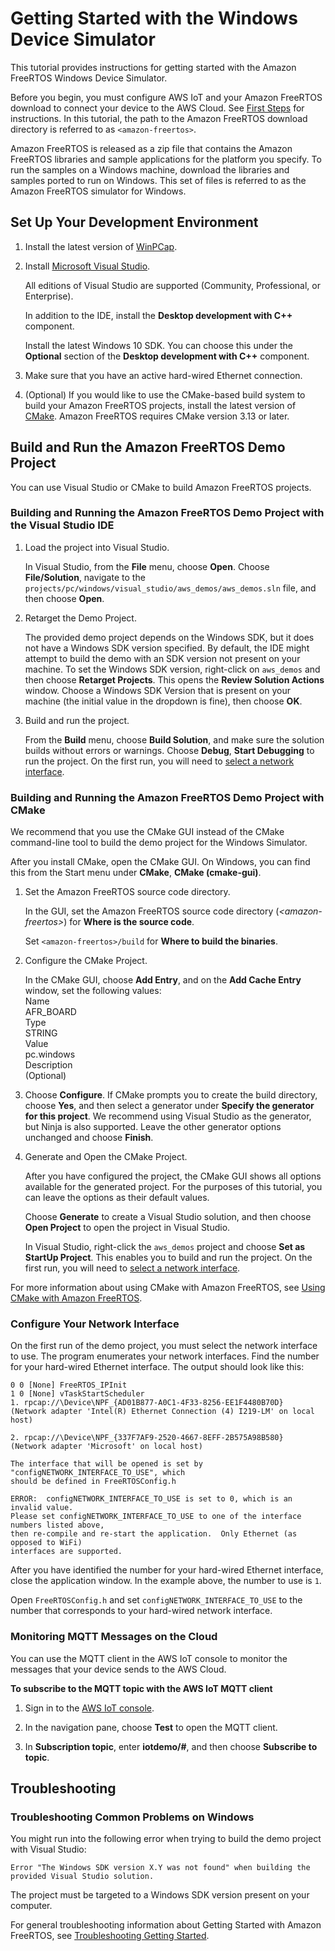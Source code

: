 # Getting Started with the Windows Device Simulator<a name="getting_started_windows"></a>

This tutorial provides instructions for getting started with the Amazon FreeRTOS Windows Device Simulator\.

Before you begin, you must configure AWS IoT and your Amazon FreeRTOS download to connect your device to the AWS Cloud\. See [First Steps](freertos-prereqs.md) for instructions\. In this tutorial, the path to the Amazon FreeRTOS download directory is referred to as `<amazon-freertos>`\.

Amazon FreeRTOS is released as a zip file that contains the Amazon FreeRTOS libraries and sample applications for the platform you specify\. To run the samples on a Windows machine, download the libraries and samples ported to run on Windows\. This set of files is referred to as the Amazon FreeRTOS simulator for Windows\.

## Set Up Your Development Environment<a name="win-setup-env"></a>

1. Install the latest version of [WinPCap](https://www.winpcap.org/)\.

1. Install [Microsoft Visual Studio](https://www.visualstudio.com/downloads)\.

   All editions of Visual Studio are supported \(Community, Professional, or Enterprise\)\.

   In addition to the IDE, install the **Desktop development with C\+\+** component\.

   Install the latest Windows 10 SDK\. You can choose this under the **Optional** section of the **Desktop development with C\+\+** component\.

1. Make sure that you have an active hard\-wired Ethernet connection\.

1. \(Optional\) If you would like to use the CMake\-based build system to build your Amazon FreeRTOS projects, install the latest version of [CMake](https://cmake.org/download/)\. Amazon FreeRTOS requires CMake version 3\.13 or later\.

## Build and Run the Amazon FreeRTOS Demo Project<a name="win-build-and-run-example"></a>

You can use Visual Studio or CMake to build Amazon FreeRTOS projects\.

### Building and Running the Amazon FreeRTOS Demo Project with the Visual Studio IDE<a name="win-build-and-run-vs"></a>

1. Load the project into Visual Studio\.

   In Visual Studio, from the **File** menu, choose **Open**\. Choose **File/Solution**, navigate to the `projects/pc/windows/visual_studio/aws_demos/aws_demos.sln` file, and then choose **Open**\.

1. Retarget the Demo Project\.

   The provided demo project depends on the Windows SDK, but it does not have a Windows SDK version specified\. By default, the IDE might attempt to build the demo with an SDK version not present on your machine\. To set the Windows SDK version, right\-click on `aws_demos` and then choose **Retarget Projects**\. This opens the **Review Solution Actions** window\. Choose a Windows SDK Version that is present on your machine \(the initial value in the dropdown is fine\), then choose **OK**\.

1. Build and run the project\.

   From the **Build** menu, choose **Build Solution**, and make sure the solution builds without errors or warnings\. Choose **Debug**, **Start Debugging** to run the project\. On the first run, you will need to [select a network interface](#win-network-interface)\.

### Building and Running the Amazon FreeRTOS Demo Project with CMake<a name="win-build-and-run-cmake"></a>

We recommend that you use the CMake GUI instead of the CMake command\-line tool to build the demo project for the Windows Simulator\.

After you install CMake, open the CMake GUI\. On Windows, you can find this from the Start menu under **CMake**, **CMake \(cmake\-gui\)**\.

1. Set the Amazon FreeRTOS source code directory\.

   In the GUI, set the Amazon FreeRTOS source code directory \(*<amazon\-freertos>*\) for **Where is the source code**\.

   Set `<amazon-freertos>/build` for **Where to build the binaries**\.

1. Configure the CMake Project\.

   In the CMake GUI, choose **Add Entry**, and on the **Add Cache Entry** window, set the following values:  
Name  
AFR\_BOARD  
Type  
STRING  
Value  
pc\.windows  
Description  
\(Optional\)

1. Choose **Configure**\. If CMake prompts you to create the build directory, choose **Yes**, and then select a generator under **Specify the generator for this project**\. We recommend using Visual Studio as the generator, but Ninja is also supported\. Leave the other generator options unchanged and choose **Finish**\.

1. Generate and Open the CMake Project\.

   After you have configured the project, the CMake GUI shows all options available for the generated project\. For the purposes of this tutorial, you can leave the options as their default values\.

   Choose **Generate** to create a Visual Studio solution, and then choose **Open Project** to open the project in Visual Studio\.

   In Visual Studio, right\-click the `aws_demos` project and choose **Set as StartUp Project**\. This enables you to build and run the project\. On the first run, you will need to [select a network interface](#win-network-interface)\.

For more information about using CMake with Amazon FreeRTOS, see [Using CMake with Amazon FreeRTOS](getting-started-cmake.md)\.

### Configure Your Network Interface<a name="win-network-interface"></a>

On the first run of the demo project, you must select the network interface to use\. The program enumerates your network interfaces\. Find the number for your hard\-wired Ethernet interface\. The output should look like this:

```
0 0 [None] FreeRTOS_IPInit
1 0 [None] vTaskStartScheduler
1. rpcap://\Device\NPF_{AD01B877-A0C1-4F33-8256-EE1F4480B70D}
(Network adapter 'Intel(R) Ethernet Connection (4) I219-LM' on local host)

2. rpcap://\Device\NPF_{337F7AF9-2520-4667-8EFF-2B575A98B580}
(Network adapter 'Microsoft' on local host)

The interface that will be opened is set by "configNETWORK_INTERFACE_TO_USE", which
should be defined in FreeRTOSConfig.h

ERROR:  configNETWORK_INTERFACE_TO_USE is set to 0, which is an invalid value.
Please set configNETWORK_INTERFACE_TO_USE to one of the interface numbers listed above,
then re-compile and re-start the application.  Only Ethernet (as opposed to WiFi)
interfaces are supported.
```

After you have identified the number for your hard\-wired Ethernet interface, close the application window\. In the example above, the number to use is `1`\.

Open `FreeRTOSConfig.h` and set `configNETWORK_INTERFACE_TO_USE` to the number that corresponds to your hard\-wired network interface\.

### Monitoring MQTT Messages on the Cloud<a name="w3aab7c23c37c11c11"></a>

You can use the MQTT client in the AWS IoT console to monitor the messages that your device sends to the AWS Cloud\.

**To subscribe to the MQTT topic with the AWS IoT MQTT client**

1. Sign in to the [AWS IoT console](https://console.aws.amazon.com/iotv2/)\.

1. In the navigation pane, choose **Test** to open the MQTT client\.

1. In **Subscription topic**, enter **iotdemo/\#**, and then choose **Subscribe to topic**\.

## Troubleshooting<a name="windows-troubleshooting"></a>

### Troubleshooting Common Problems on Windows<a name="windows-troubleshooting-common"></a>

You might run into the following error when trying to build the demo project with Visual Studio:

```
Error "The Windows SDK version X.Y was not found" when building the provided Visual Studio solution.
```

The project must be targeted to a Windows SDK version present on your computer\.

For general troubleshooting information about Getting Started with Amazon FreeRTOS, see [Troubleshooting Getting Started](gsg-troubleshooting.md)\.